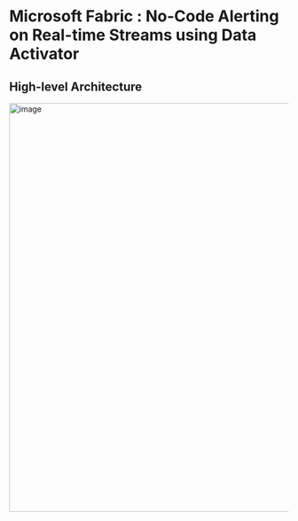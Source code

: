 # Microsoft Fabric : No-Code Alerting on Real-time Streams using Data Activator

## High-level Architecture
<img width="738" alt="image" src="https://github.com/mahes-a/2023/assets/120069348/e0784555-a03d-4f1c-ac0f-3f30fb126a38">
